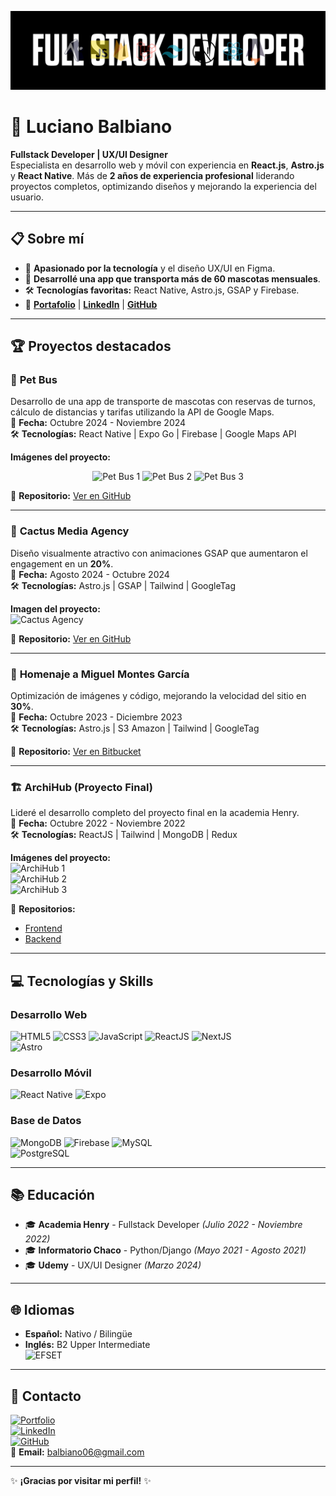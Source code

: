 <!-- Header -->
![Header](banner.png)

# 🚀 Luciano Balbiano  
**Fullstack Developer | UX/UI Designer**  
Especialista en desarrollo web y móvil con experiencia en **React.js**, **Astro.js** y **React Native**. Más de **2 años de experiencia profesional** liderando proyectos completos, optimizando diseños y mejorando la experiencia del usuario.

---

## 📋 **Sobre mí**
- 🎯 **Apasionado por la tecnología** y el diseño UX/UI en Figma.  
- 🚐 **Desarrollé una app que transporta más de 60 mascotas mensuales**.  
- 🛠️ **Tecnologías favoritas:** React Native, Astro.js, GSAP y Firebase.  
- 🔗 [**Portafolio**](https://www.balbianoluciano.com/) | [**LinkedIn**](https://www.linkedin.com/in/luciano-balbiano) | [**GitHub**](https://github.com/BalbianoLuciano)  

---

## 🏆 **Proyectos destacados**

### 🚐 **Pet Bus**  
Desarrollo de una app de transporte de mascotas con reservas de turnos, cálculo de distancias y tarifas utilizando la API de Google Maps.  
📅 **Fecha:** Octubre 2024 - Noviembre 2024  
🛠️ **Tecnologías:** React Native | Expo Go | Firebase | Google Maps API  

**Imágenes del proyecto:**  
<p align="center">
  <img src="https://ik.imagekit.io/cactusAgency/github%20repos/1-Pet-bus.jpg?tr=w-800" alt="Pet Bus 1" width="30%"/>
  <img src="https://ik.imagekit.io/cactusAgency/github%20repos/2-Pet-bus.jpg?tr=w-800" alt="Pet Bus 2" width="30%"/>
  <img src="https://ik.imagekit.io/cactusAgency/github%20repos/3-Pet-bus.jpg?tr=w-800" alt="Pet Bus 3" width="30%"/>
</p> 

🔗 **Repositorio:** [Ver en GitHub](https://github.com/BalbianoLuciano/pet-bus)

---

### 🌵 **Cactus Media Agency**  
Diseño visualmente atractivo con animaciones GSAP que aumentaron el engagement en un **20%**.  
📅 **Fecha:** Agosto 2024 - Octubre 2024  
🛠️ **Tecnologías:** Astro.js | GSAP | Tailwind | GoogleTag  

**Imagen del proyecto:**  
![Cactus Agency](https://ik.imagekit.io/cactusAgency/github%20repos/thecactusmedia.com_.png?updatedAt=1734532823667)  

🔗 **Repositorio:** [Ver en GitHub](https://github.com/BalbianoLuciano/cactus-agency)  

---

### 📜 **Homenaje a Miguel Montes García**  
Optimización de imágenes y código, mejorando la velocidad del sitio en **30%**.  
📅 **Fecha:** Octubre 2023 - Diciembre 2023  
🛠️ **Tecnologías:** Astro.js | S3 Amazon | Tailwind | GoogleTag  

🔗 **Repositorio:** [Ver en Bitbucket](https://bitbucket.org/mo-studio/website-montes/src/master/)

---

### 🏗️ **ArchiHub (Proyecto Final)**  
Lideré el desarrollo completo del proyecto final en la academia Henry.  
📅 **Fecha:** Octubre 2022 - Noviembre 2022  
🛠️ **Tecnologías:** ReactJS | Tailwind | MongoDB | Redux  

**Imágenes del proyecto:**  
![ArchiHub 1](https://ik.imagekit.io/cactusAgency/github%20repos/1-arquihub.png?updatedAt=1734531999993)  
![ArchiHub 2](https://ik.imagekit.io/cactusAgency/github%20repos/2-arquihub.png?updatedAt=1734531999849)  
![ArchiHub 3](https://ik.imagekit.io/cactusAgency/github%20repos/3-arquihub.png?updatedAt=1734531999893)  

🔗 **Repositorios:**  
- [Frontend](https://github.com/BalbianoLuciano/ArchiHub-Front)  
- [Backend](https://github.com/BalbianoLuciano/backend-arquihub)  

---

## 💻 **Tecnologías y Skills**

### **Desarrollo Web**  
![HTML5](https://img.shields.io/badge/HTML5-FF5722?style=flat&logo=html5&logoColor=white) 
![CSS3](https://img.shields.io/badge/CSS3-2196F3?style=flat&logo=css3&logoColor=white)
![JavaScript](https://img.shields.io/badge/JavaScript-FFCA28?style=flat&logo=javascript&logoColor=white)
![ReactJS](https://img.shields.io/badge/React-61DAFB?style=flat&logo=react&logoColor=white)
![NextJS](https://img.shields.io/badge/Next.js-000000?style=flat&logo=nextdotjs&logoColor=white)  
![Astro](https://img.shields.io/badge/Astro-FF8C00?style=flat&logo=astro&logoColor=white)

### **Desarrollo Móvil**  
![React Native](https://img.shields.io/badge/React_Native-20232A?style=flat&logo=react&logoColor=61DAFB)
![Expo](https://img.shields.io/badge/Expo-000020?style=flat&logo=expo&logoColor=white)

### **Base de Datos**  
![MongoDB](https://img.shields.io/badge/MongoDB-4DB33D?style=flat&logo=mongodb&logoColor=white)
![Firebase](https://img.shields.io/badge/Firebase-FFCA28?style=flat&logo=firebase&logoColor=white)
![MySQL](https://img.shields.io/badge/MySQL-00758F?style=flat&logo=mysql&logoColor=white)  
![PostgreSQL](https://img.shields.io/badge/PostgreSQL-336791?style=flat&logo=postgresql&logoColor=white)

---

## 📚 **Educación**
- 🎓 **Academia Henry** - Fullstack Developer *(Julio 2022 - Noviembre 2022)*  
- 🎓 **Informatorio Chaco** - Python/Django *(Mayo 2021 - Agosto 2021)*  
- 🎓 **Udemy** - UX/UI Designer *(Marzo 2024)*  

---

## 🌐 **Idiomas**
- **Español:** Nativo / Bilingüe  
- **Inglés:** B2 Upper Intermediate  
  ![EFSET](https://cert.efset.org/YTogwD)

---

## 🔗 **Contacto**
[![Portfolio](https://img.shields.io/badge/Portfolio-000000?style=flat&logo=Google-Chrome)](https://www.balbianoluciano.com/)  
[![LinkedIn](https://img.shields.io/badge/LinkedIn-0A66C2?style=flat&logo=linkedin&logoColor=white)](https://www.linkedin.com/in/luciano-balbiano/)  
[![GitHub](https://img.shields.io/badge/GitHub-000000?style=flat&logo=github&logoColor=white)](https://github.com/BalbianoLuciano)  
📧 **Email:** [balbiano06@gmail.com](mailto:balbiano06@gmail.com)  

---

✨ **¡Gracias por visitar mi perfil!** ✨  
